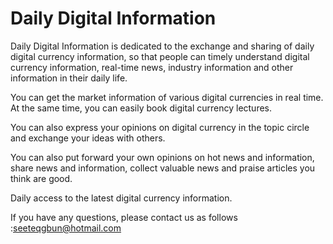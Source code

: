 # Daily Digital Information

Daily Digital Information is dedicated to the exchange and sharing of daily digital currency information, so that people can timely understand digital currency information, real-time news, industry information and other information in their daily life.

You can get the market information of various digital currencies in real time. At the same time, you can easily book digital currency lectures.

You can also express your opinions on digital currency in the topic circle and exchange your ideas with others.

You can also put forward your own opinions on hot news and information, share news and information, collect valuable news and praise articles you think are good.

Daily access to the latest digital currency information.

If you have any questions, please contact us as follows :seeteqgbun@hotmail.com
